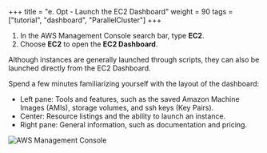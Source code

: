 +++
title = "e. Opt - Launch the EC2 Dashboard"
weight = 90
tags = ["tutorial", "dashboard", "ParallelCluster"]
+++

1. In the AWS Management Console search bar, type **EC2**.
2. Choose **EC2** to open the **EC2 Dashboard**.

Although instances are generally launched through scripts, they can also be launched directly from the EC2 Dashboard.

Spend a few minutes familiarizing yourself with the layout of the dashboard:

- Left pane: Tools and features, such as the saved Amazon Machine Images (AMIs), storage volumes, and ssh keys (Key Pairs).
- Center: Resource listings and the ability to launch an instance.
- Right pane: General information, such as documentation and pricing.

![AWS Management Console](/images/hpc-aws-parallelcluster-workshop/aws-ec2.png)






